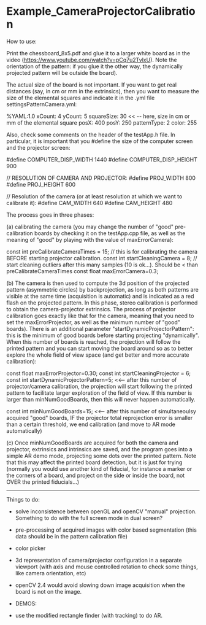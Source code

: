 Example_CameraProjectorCalibration
==================================

How to use:

Print the chessboard_8x5.pdf and glue it to a larger white board as in the video (https://www.youtube.com/watch?v=pCq7u2TvlxU). Note the orientation of the pattern: if you glue it the other way, the dynamically projected pattern will be outside the board). 

The actual size of the board is not important. If you want to get real distances (say, in cm or mm in the extrinsics), then you want to measure the size of the elemental squares and indicate it in the .yml file settingsPatternCamera.yml:

%YAML:1.0
xCount: 4
yCount: 5
squareSize: 30  << -- here, size in cm or mm of the elemental square
posX: 400
posY: 250
patternType: 2
color: 255

Also, check some comments on the header of the testApp.h file. In particular, it is important that you #define the size of the computer screen and the projector screen:

#define COMPUTER_DISP_WIDTH 1440
#define COMPUTER_DISP_HEIGHT 900

// RESOLUTION OF CAMERA AND PROJECTOR: 
#define PROJ_WIDTH   800 
#define PROJ_HEIGHT 600

// Resolution of the camera (or at least resolution at which we want to calibrate it):
#define CAM_WIDTH 640
#define CAM_HEIGHT 480

The process goes in three phases:

(a) calibrating the camera (you may change the number of "good" pre-calibration boards by checking it on the testApp.cpp file, as well as the meaning of "good" by playing with the value of maxErrorCamera):

const int preCalibrateCameraTimes = 15; // this is for calibrating the camera BEFORE starting projector calibration. 
const int startCleaningCamera = 8; // start cleaning outliers after this many samples (10 is ok...). Should be < than preCalibrateCameraTimes
const float maxErrorCamera=0.3;

(b) The camera is then used to compute the 3d position of the projected pattern (asymmetric circles) by backprojection, as long as both patterns are visible at the same time (acquisition is automatic) and is indicated as a red flash on the projected pattern. In this phase, stereo calibration is performed to obtain the camera-projector extrinsics. The process of projector calibration goes exactly like that for the camera, meaning that you need to set the maxErrorProjector, as well as the minimum number of "good" boards).  There is an additional parameter "startDynamicProjectorPattern": this is the minimum of good boards before starting projecting "dynamically". When this number of boards is reached, the projection will follow the printed pattern and you can start moving the board around so as to better explore the whole field of view space (and get better and more accurate calibration): 

const float maxErrorProjector=0.30;
const int startCleaningProjector = 6;
const int startDynamicProjectorPattern=5; <<-- after this number of projector/camera calibration, the projection will start following the printed pattern to facilitate larger exploration of the field of view. If this number is larger than minNumGoodBoards, then this will never happen automatically. 

const int minNumGoodBoards=15; <<-- after this number of simultaneoulsy acquired "good" boards, IF the projector total reprojection error is smaller than a certain threshold, we end calibration (and move to AR mode automatically)

(c) Once minNumGoodBoards are acquired for both the camera and projector, extrinsics and intrinsics are saved, and the program goes into a simple AR demo mode, projecting some dots over the printed pattern. Note that this may affect the printed board detection, but it is just for trying (normally you would use another kind of fiducial, for instance a marker or the corners of a board, and project on the side or inside the board, not OVER the printed fiducials...)


----------------------------------------------------------------------------------------------------------------
Things to do:

- solve inconsistence between openGL and openCV "manual" projection. Something to do with the full screen mode in dual screen?

- pre-processing of acquired images with color based segmentation (this data should be in the pattern calibration file)
- color picker 
- 3d representation of camera/projector configuration in a separate viewport (with axis and mouse controlled rotation to check some things, like camera orientation, etc)
- openCV 2.4 would avoid slowing down image acquisition when the board is not on the image. 


- DEMOS:
 - use the modified rectangle finder (with tracking) to do AR. 
